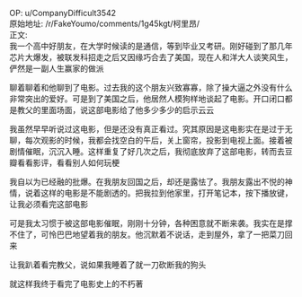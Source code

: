 
OP: u/CompanyDifficult3542  
原始地址: /r/FakeYoumo/comments/1g45kgt/柯里昂/  
正文:  
我一个高中好朋友，在大学时候读的是通信，等到毕业又考研。刚好碰到了那几年芯片大爆发，被联发科招走之后又因缘巧合去了美国，现在人和洋大人谈笑风生，俨然是一副人生赢家的做派

聊着聊着和他聊到了电影。过去我的这个朋友兴致寡寡，除了操大逼之外没有什么非常突出的爱好。可是到了美国之后，他居然人模狗样地谈起了电影。开口闭口都是教父的里面场面，说这部电影给了他多少多少的启示云云

我虽然早早听说过这电影，但是还没有真正看过。究其原因是这电影实在是过于无聊，每次观影的时候，我都会找空白的午后，关上窗帘，投影到电视上面。接着被剧情催眠，沉沉入睡。这样重复了好几次之后，我彻底放弃了这部电影，转而去豆瓣看看影评，看看别人如何玩梗

我自以为已经融的批爆。在我朋友回国之后，却还是露怯了。我朋友露出不悦的神情，说着这样的电影是不能剧透的。把我拉到他家里，打开笔记本，按下播放键，让我必须看完这部电影

可是我太习惯于被这部电影催眠，刚刚十分钟，各种困意就不断来袭。我实在是撑不住了，可怜巴巴地望着我的朋友。他沉默着不说话，走到屋外，拿了一把菜刀回来

让我趴着看完教父，说如果我睡着了就一刀砍断我的狗头

就这样我终于看完了电影史上的不朽著


